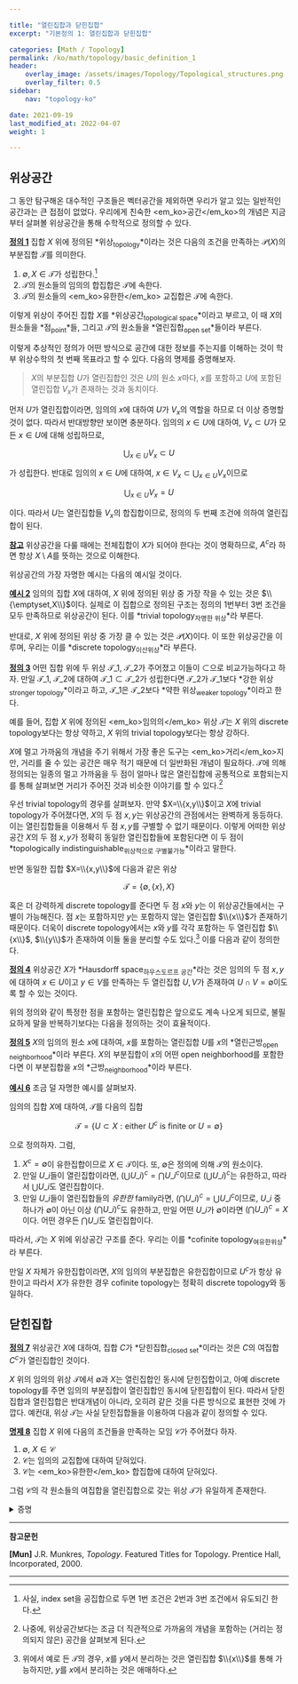 ```yaml
---

title: "열린집합과 닫힌집합"
excerpt: "기본정의 1: 열린집합과 닫힌집합"

categories: [Math / Topology]
permalink: /ko/math/topology/basic_definition_1
header:
    overlay_image: /assets/images/Topology/Topological_structures.png
    overlay_filter: 0.5
sidebar: 
    nav: "topology-ko"

date: 2021-09-19
last_modified_at: 2022-04-07
weight: 1

---
```


## 위상공간

그 동안 탐구해온 대수적인 구조들은 벡터공간을 제외하면 우리가 알고 있는 일반적인 공간과는 큰 접점이 없었다. 우리에게 친숙한 <em_ko>공간</em_ko>의 개념은 지금부터 살펴볼 위상공간을 통해 수학적으로 정의할 수 있다. 

<div class="definition" markdown="1">

<ins id="df1">**정의 1**</ins> 집합 $X$ 위에 정의된 *위상<sub>topology</sub>*이라는 것은 다음의 조건을 만족하는 $\mathcal{P}(X)$의 부분집합 $\mathcal{T}$를 의미한다.

1. $\emptyset,X\in\mathcal{T}$가 성립한다.[^1]
2. $\mathcal{T}$의 원소들의 임의의 합집합은 $\mathcal{T}$에 속한다.
3. $\mathcal{T}$의 원소들의 <em_ko>유한한</em_ko> 교집합은 $\mathcal{T}$에 속한다.

이렇게 위상이 주어진 집합 $X$를 *위상공간<sub>topological space</sub>*이라고 부르고, 이 때 $X$의 원소들을 *점<sub>point</sub>*들, 그리고 $\mathcal{T}$의 원소들을 *열린집합<sub>open set</sub>*들이라 부른다.

</div>

이렇게 추상적인 정의가 어떤 방식으로 공간에 대한 정보를 주는지를 이해하는 것이 학부 위상수학의 첫 번째 목표라고 할 수 있다. 다음의 명제를 증명해보자.

> $X$의 부분집합 $U$가 열린집합인 것은 <box>$U$의 원소 $x$마다, $x$를 포함하고 $U$에 포함된 열린집합 $V_x$가 존재하는 것</box>과 동치이다.

먼저 $U$가 열린집합이라면, 임의의 $x$에 대하여 $U$가 $V_x$의 역할을 하므로 더 이상 증명할 것이 없다. 따라서 반대방향만 보이면 충분하다. 임의의 $x\in U$에 대하여, $V_x\subset U$가 모든 $x\in U$에 대해 성립하므로,

$$\bigcup_{x\in U}V_x\subset U$$

가 성립한다. 반대로 임의의 $x\in U$에 대하여, $x\in V_x\subset\bigcup_{x\in U} V_x$이므로

$$\bigcup_{x\in U}V_x= U$$

이다. 따라서 $U$는 열린집합들 $V_x$의 합집합이므로, 정의의 두 번째 조건에 의하여 열린집합이 된다.

<div class="remark" markdown="1">

<ins id="rmk1">**참고**</ins> 위상공간을 다룰 때에는 전체집합이 $X$가 되어야 한다는 것이 명확하므로, $A^c$라 하면 항상 $X\setminus A$를 뜻하는 것으로 이해한다.

</div>

위상공간의 가장 자명한 예시는 다음의 예시일 것이다.

<div class="example" markdown="1">

<ins id="ex2">**예시 2**</ins> 임의의 집합 $X$에 대하여, $X$ 위에 정의된 위상 중 가장 작을 수 있는 것은 $\\{\emptyset,X\\}$이다. 실제로 이 집합으로 정의된 구조는 정의의 1번부터 3번 조건을 모두 만족하므로 위상공간이 된다. 이를 *trivial topology<sub>자명한 위상</sub>*라 부른다. 

반대로, $X$ 위에 정의된 위상 중 가장 클 수 있는 것은 $\mathcal{P}(X)$이다. 이 또한 위상공간을 이루며, 우리는 이를 *discrete topology<sub>이산위상</sub>*라 부른다.

</div>

<div class="definition" markdown="1">

<ins id="df3">**정의 3**</ins> 어떤 집합 위에 두 위상 $\mathcal{T}\_1$, $\mathcal{T}\_2$가 주어졌고 이들이 $\subset$으로 비교가능하다고 하자. 만일 $\mathcal{T}\_1$, $\mathcal{T}\_2$에 대하여 $\mathcal{T}\_1\subset\mathcal{T}\_2$가 성립한다면 $\mathcal{T}\_2$가 $\mathcal{T}\_1$보다 *강한 위상<sub>stronger topology</sub>*이라고 하고, $\mathcal{T}\_1$은 $\mathcal{T}\_2$보다 *약한 위상<sub>weaker topology</sub>*이라고 한다. 
</div>

예를 들어, 집합 $X$ 위에 정의된 <em_ko>임의의</em_ko> 위상 $\mathcal{T}$는 $X$ 위의 discrete topology보다는 항상 약하고, $X$ 위의 trivial topology보다는 항상 강하다. 

$X$에 멀고 가까움의 개념을 주기 위해서 가장 좋은 도구는 <em_ko>거리</em_ko>지만, 거리를 줄 수 있는 공간은 매우 적기 때문에 더 일반화된 개념이 필요하다. $\mathcal{T}$에 의해 정의되는 일종의 멀고 가까움을 <box>두 점이 얼마나 많은 열린집합에 공통적으로 포함되는지</box>를 통해 살펴보면 거리가 주어진 것과 비슷한 이야기를 할 수 있다.[^2]

우선 trivial topology의 경우를 살펴보자. 만약 $X=\\{x,y\\}$이고 $X$에 trivial topology가 주어졌다면, $X$의 두 점 $x,y$는 위상공간의 관점에서는 완벽하게 동등하다. 이는 열린집합들을 이용해서 두 점 $x,y$를 구별할 수 없기 때문이다. 이렇게 어떠한 위상공간 $X$의 두 점 $x,y$가 정확히 동일한 열린집합들에 포함된다면 이 두 점이 *topologically indistinguishable<sub>위상적으로 구별불가능</sub>*이라고 말한다.

반면 동일한 집합 $X=\\{x,y\\}$에 다음과 같은 위상

$$\mathcal{T}=\{\emptyset, \{x\}, X\}$$

혹은 더 강력하게 discrete topology를 준다면 두 점 $x$와 $y$는 이 위상공간들에서는 구별이 가능해진다. 점 $x$는 포함하지만 $y$는 포함하지 않는 열린집합 $\\{x\\}$가 존재하기 때문이다. 더욱이 discrete topology에서는 $x$와 $y$를 각각 포함하는 두 열린집합 $\\{x\\}$, $\\{y\\}$가 존재하여 이들 둘을 분리할 수도 있다.[^3] 이를 다음과 같이 정의한다.

<div class="definition" markdown="1">

<ins id="df4">**정의 4**</ins> 위상공간 $X$가 *Hausdorff space<sub>하우스도르프 공간</sub>*라는 것은 임의의 두 점 $x,y$에 대하여 $x\in U$이고 $y\in V$를 만족하는 두 열린집합 $U,V$가 존재하여 $U\cap V=\emptyset$이도록 할 수 있는 것이다.

</div>

위의 정의와 같이 특정한 점을 포함하는 열린집합은 앞으로도 계속 나오게 되므로, 불필요하게 말을 반복하기보다는 다음을 정의하는 것이 효율적이다.

<div class="definition" markdown="1">

<ins id="df5">**정의 5**</ins> $X$의 임의의 원소 $x$에 대하여, $x$를 포함하는 열린집합 $U$를 $x$의 *열린근방<sub>open neighborhood</sub>*이라 부른다. $X$의 부분집합이 $x$의 어떤 open neighborhood를 포함한다면 이 부분집합을 $x$의 *근방<sub>neighborhood</sub>*이라 부른다.  

</div>

<div class="example" markdown="1">

<ins id="ex6">**예시 6**</ins> 조금 덜 자명한 예시를 살펴보자.
   
임의의 집합 $X$에 대하여, $\mathcal{T}$를 다음의 집합

$$\mathcal{T}=\{U\subset X:\text{either $U^c$ is finite or $U=\emptyset$}\}$$

으로 정의하자. 그럼, 

1. $X^c=\emptyset$이 유한집합이므로 $X\in\mathcal{T}$이다. 또, $\emptyset$은 정의에 의해 $\mathcal{T}$의 원소이다.
2. 만일 $U\_i$들이 열린집합이라면, $(\bigcup U\_i)^c=\bigcap U\_i^c$이므로 $(\bigcup U\_i)^c$는 유한하고, 따라서 $\bigcup U\_i$도 열린집합이다.
3. 만일 $U\_i$들이 열린집합들의 *유한한* family라면, $(\bigcap U\_i)^c=\bigcup U\_i^c$이므로, $U\_i$ 중 하나가 $\emptyset$이 아닌 이상 $(\bigcap U\_i)^c$도 유한하고, 만일 어떤 $U\_i$가 $\emptyset$이라면 $(\bigcap U\_i)^c=X$이다. 어떤 경우든 $\bigcap U\_i$도 열린집합이다. 

따라서, $\mathcal{T}$는 $X$ 위에 위상공간 구조를 준다. 우리는 이를 *cofinite topology<sub>여유한위상</sub>*라 부른다. 

만일 $X$ 자체가 유한집합이라면, $X$의 임의의 부분집합은 유한집합이므로 $U^c$가 항상 유한이고 따라서 $X$가 유한한 경우 cofinite topology는 정확히 discrete topology와 동일하다. 

</div>

## 닫힌집합

<div class="definition" markdown="1">

<ins id="df7">**정의 7**</ins> 위상공간 $X$에 대하여, 집합 $C$가 *닫힌집합<sub>closed set</sub>*이라는 것은 $C$의 여집합 $C^c$가 열린집합인 것이다.

</div>

$X$ 위의 임의의 위상 $\mathcal{T}$에서 $\emptyset$과 $X$는 열린집합인 동시에 닫힌집합이고, 아예 discrete topology를 주면 임의의 부분집합이 열린집합인 동시에 닫힌집합이 된다. 따라서 닫힌집합과 열린집합은 반대개념이 아니라, 오히려 같은 것을 다른 방식으로 표현한 것에 가깝다. 예컨대, 위상 $\mathcal{T}$는 사실 닫힌집합들을 이용하여 다음과 같이 정의할 수 있다.

<div class="proposition" markdown="1">

<ins id="pp8">**명제 8**</ins> 집합 $X$ 위에 다음의 조건들을 만족하는 모임 $\mathcal{C}$가 주어졌다 하자.

1. $\emptyset$, $X\in\mathcal{C}$
2. $\mathcal{C}$는 임의의 교집합에 대하여 닫혀있다.
3. $\mathcal{C}$는 <em_ko>유한한</em_ko> 합집합에 대하여 닫혀있다.

그럼 $\mathcal{C}$의 각 원소들의 여집합을 열린집합으로 갖는 위상 $\mathcal{T}$가 유일하게 존재한다.

</div>
<details class="proof" markdown="1">
<summary>증명</summary>

다음의 De Morgan 법칙 (<#ref#>)

$$\left(\bigcap C_i\right)^c=\bigcup C_i^c,\quad\left(\bigcup C_i\right)^c=\bigcap C_i^c$$

으로부터 자명하다.

</details>

---

**참고문헌**

**[Mun]** J.R. Munkres, <i>Topology</i>. Featured Titles for Topology. Prentice Hall, Incorporated, 2000.

---

[^1]: 사실, index set을 공집합으로 두면 1번 조건은 2번과 3번 조건에서 유도되긴 한다.
[^2]: 나중에, 위상공간보다는 조금 더 직관적으로 가까움의 개념을 포함하는 (거리는 정의되지 않은) 공간을 살펴보게 된다.
[^3]: 위에서 예로 든 $\mathcal{T}$의 경우, $x$를 $y$에서 분리하는 것은 열린집합 $\\{x\\}$를 통해 가능하지만, $y$를 $x$에서 분리하는 것은 애매하다.
